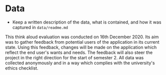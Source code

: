 # Data

- Keep a written description of the data, what is contained, and how it was captured in `data/readme.md`

This think aloud evaluation was conducted on 16th December 2020. Its aim was to gather feedback from potential users of the application in its current state. Using this feedback, changes will be made on the application which reflect the end user's wants and needs. The feedback will also steer the project in the right direction for the start of semester 2. All data was collected anonymously and in a way which complies with the university's ethics checklist.
